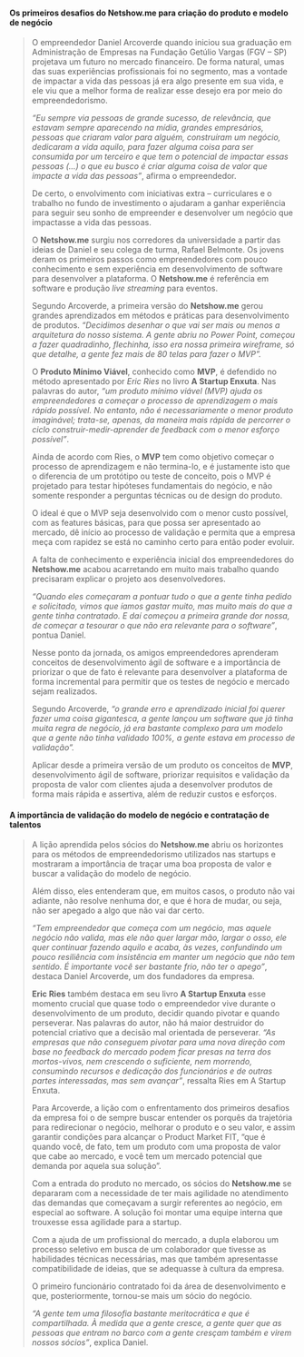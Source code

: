 #### **Os primeiros desafios do Netshow.me para criação do produto e modelo de negócio**

> O empreendedor Daniel Arcoverde quando iniciou sua graduação em Administração de Empresas na Fundação Getúlio Vargas (FGV – SP) projetava um futuro no mercado financeiro. De forma natural, umas das suas experiências profissionais foi no segmento, mas a vontade de impactar a vida das pessoas já era algo presente em sua vida, e ele viu que a melhor forma de realizar esse desejo era por meio do empreendedorismo.
>
> *“Eu sempre via pessoas de grande sucesso, de relevância, que estavam sempre aparecendo na mídia, grandes empresários, pessoas que criaram valor para alguém, construíram um negócio, dedicaram a vida aquilo, para fazer alguma coisa para ser consumida por um terceiro e que tem o potencial de impactar essas pessoas (…) o que eu busco é criar alguma coisa de valor que impacte a vida das pessoas”*, afirma o empreendedor.
>
> De certo, o envolvimento com iniciativas extra – curriculares e o trabalho no fundo de investimento o ajudaram a ganhar experiência para seguir seu sonho de empreender e desenvolver um negócio que impactasse a vida das pessoas.
>
> O **Netshow.me** surgiu nos corredores da universidade a partir das ideias de Daniel e seu colega de turma, Rafael Belmonte. Os jovens deram os primeiros passos como empreendedores com pouco conhecimento e sem experiência em desenvolvimento de software para desenvolver a plataforma. O **Netshow.me** é referência em software e produção *live streaming* para eventos.
>
> Segundo Arcoverde, a primeira versão do **Netshow.me** gerou grandes aprendizados em métodos e práticas para desenvolvimento de produtos. *“Decidimos desenhar o que vai ser mais ou menos a arquitetura do nosso sistema. A gente abriu no Power Point, começou a fazer quadradinho, flechinha, isso era nossa primeira wireframe, só que detalhe, a gente fez mais de 80 telas para fazer o MVP”.*
>
> O **Produto Mínimo Viável**, conhecido como **MVP**, é defendido no método apresentado por *Eric Ries* no livro **A Startup Enxuta**. Nas palavras do autor, *“um produto mínimo viável (MVP) ajuda os empreendedores a começar o processo de aprendizagem o mais rápido possível. No entanto, não é necessariamente o menor produto imaginável; trata-se, apenas, da maneira mais rápida de percorrer o ciclo construir-medir-aprender de feedback com o menor esforço possível”*.
>
> Ainda de acordo com Ries, o **MVP** tem como objetivo começar o processo de aprendizagem e não termina-lo, e é justamente isto que o diferencia de um protótipo ou teste de conceito, pois o MVP é projetado para testar hipóteses fundamentais do negócio, e não somente responder a perguntas técnicas ou de design do produto.
>
> O ideal é que o MVP seja desenvolvido com o menor custo possível, com as features básicas, para que possa ser apresentado ao mercado, dê início ao processo de validação e permita que a empresa meça com rapidez se está no caminho certo para então poder evoluir.
>
> A falta de conhecimento e experiência inicial dos empreendedores do **Netshow.me** acabou acarretando em muito mais trabalho quando precisaram explicar o projeto aos desenvolvedores.
>
> *“Quando eles começaram a pontuar tudo o que a gente tinha pedido e solicitado, vimos que íamos gastar muito, mas muito mais do que a gente tinha contratado. E daí começou a primeira grande dor nossa, de começar a tesourar o que não era relevante para o software”*, pontua Daniel.
>
> Nesse ponto da jornada, os amigos empreendedores aprenderam conceitos de desenvolvimento ágil de software e a importância de priorizar o que de fato é relevante para desenvolver a plataforma de forma incremental para permitir que os testes de negócio e mercado sejam realizados.
>
> Segundo Arcoverde, *“o grande erro e aprendizado inicial foi querer fazer uma coisa gigantesca, a gente lançou um software que já tinha muita regra de negócio, já era bastante complexo para um modelo que a gente não tinha validado 100%, a gente estava em processo de validação”.*
>
> Aplicar desde a primeira versão de um produto os conceitos de **MVP**, desenvolvimento ágil de software, priorizar requisitos e validação da proposta de valor com clientes ajuda a desenvolver produtos de forma mais rápida e assertiva, além de reduzir custos e esforços.

#### **A importância de validação do modelo de negócio e contratação de talentos**

> A lição aprendida pelos sócios do **Netshow.me** abriu os horizontes para os métodos de empreendedorismo utilizados nas startups e mostraram a importância de traçar uma boa proposta de valor e buscar a validação do modelo de negócio.
>
> Além disso, eles entenderam que, em muitos casos, o produto não vai adiante, não resolve nenhuma dor, e que é hora de mudar, ou seja, não ser apegado a algo que não vai dar certo.
>
> *“Tem empreendedor que começa com um negócio, mas aquele negócio não valida, mas ele não quer largar mão, largar o osso, ele quer continuar fazendo aquilo e acaba, às vezes, confundindo um pouco resiliência com insistência em manter um negócio que não tem sentido. É importante você ser bastante frio, não ter o apego”*, destaca Daniel Arcoverde, um dos fundadores da empresa.
>
> **Eric Ries** também destaca em seu livro **A Startup Enxuta** esse momento crucial que quase todo o empreendedor vive durante o desenvolvimento de um produto, decidir quando pivotar e quando perseverar. Nas palavras do autor, não há maior destruidor do potencial criativo que a decisão mal orientada de perseverar. *“As empresas que não conseguem pivotar para uma nova direção com base no feedback do mercado podem ficar presas na terra dos mortos-vivos, nem crescendo o suficiente, nem morrendo, consumindo recursos e dedicação dos funcionários e de outras partes interessadas, mas sem avançar”*, ressalta Ries em A Startup Enxuta.
>
> Para Arcoverde, a lição com o enfrentamento dos primeiros desafios da empresa foi o de sempre buscar entender os porquês da trajetória para redirecionar o negócio, melhorar o produto e o seu valor, e assim garantir condições para alcançar o Product Market FIT, “que é quando você, de fato, tem um produto com uma proposta de valor que cabe ao mercado, e você tem um mercado potencial que demanda por aquela sua solução”.
>
> Com a entrada do produto no mercado, os sócios do **Netshow.me** se depararam com a necessidade de ter mais agilidade no atendimento das demandas que começavam a surgir referentes ao negócio, em especial ao software. A solução foi montar uma equipe interna que trouxesse essa agilidade para a startup.
>
> Com a ajuda de um profissional do mercado, a dupla elaborou um processo seletivo em busca de um colaborador que tivesse as habilidades técnicas necessárias, mas que também apresentasse compatibilidade de ideias, que se adequasse à cultura da empresa.
>
> O primeiro funcionário contratado foi da área de desenvolvimento e que, posteriormente, tornou-se mais um sócio do negócio.
>
> *“A gente tem uma filosofia bastante meritocrática e que é compartilhada. À medida que a gente cresce, a gente quer que as pessoas que entram no barco com a gente cresçam também e virem nossos sócios”*, explica Daniel.